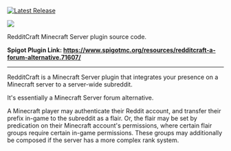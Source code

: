 [![Latest Release](https://img.shields.io/github/release/omarathon/redditcraft.svg)](https://github.com/omarathon/redditcraft/releases/latest)

![](https://i.imgur.com/SdISGgq.png)

RedditCraft Minecraft Server plugin source code.

**Spigot Plugin Link: https://www.spigotmc.org/resources/redditcraft-a-forum-alternative.71607/**

-------

RedditCraft is a Minecraft Server plugin that integrates your presence on a Minecraft server to a server-wide subreddit.

It's essentially a Minecraft Server forum alternative.

A Minecraft player may authenticate their Reddit account, and transfer their prefix in-game to the subreddit as a flair. Or, the flair may be set by predication on their Minecraft account's permissions, where certain flair groups require certain in-game permissions. These groups may additionally be composed if the server has a more complex rank system.
